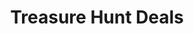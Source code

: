 ---
title: "Treasure Hunt Deals"
url: /arlington-heights/treasure-hunt-deals/
shop: variety store
---